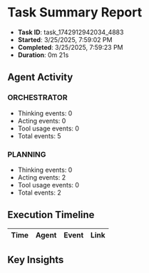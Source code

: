 # Task Summary Report

- **Task ID**: task_1742912942034_4883
- **Started**: 3/25/2025, 7:59:02 PM
- **Completed**: 3/25/2025, 7:59:23 PM
- **Duration**: 0m 21s

## Agent Activity

### ORCHESTRATOR

- Thinking events: 0
- Acting events: 0
- Tool usage events: 0
- Total events: 5

### PLANNING

- Thinking events: 0
- Acting events: 2
- Tool usage events: 0
- Total events: 2

## Execution Timeline

| Time | Agent | Event | Link |
| ---- | ----- | ----- | ---- |

## Key Insights

